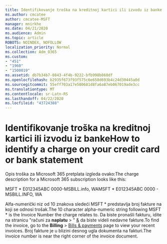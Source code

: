 ```yaml
---
title: Identifikovanje troška na kreditnoj kartici ili izvodu iz banke
ms.author: cmcatee
author: cmcatee-MSFT
manager: mnirkhe
ms.date: 04/21/2020
ms.audience: Admin
ms.topic: article
ROBOTS: NOINDEX, NOFOLLOW
localization_priority: Normal
ms.collection: Adm_O365
ms.custom:
- "451"
- "1960"
- "1500019"
ms.assetid: db7b34b7-0843-4f4b-9222-bfb998b860df
ms.openlocfilehash: b2935f673f93f575c6e658d693b4c24d30445a0d
ms.sourcegitcommit: 55eff703a17e500681d8fa6a87eb067019ade3cc
ms.translationtype: MT
ms.contentlocale: sr-Latn-RS
ms.lasthandoff: 04/22/2020
ms.locfileid: "43724388"
---
```

# <a name="how-to-identify-a-charge-on-your-credit-card-or-bank-statement"></a><span data-ttu-id="d40f4-102">Identifikovanje troška na kreditnoj kartici ili izvodu iz banke</span><span class="sxs-lookup"><span data-stu-id="d40f4-102">How to identify a charge on your credit card or bank statement</span></span>

<span data-ttu-id="d40f4-103">Opis troška za Microsoft 365 pretplata izgleda ovako:</span><span class="sxs-lookup"><span data-stu-id="d40f4-103">The charge description for a Microsoft 365 subscription looks like this:</span></span>
  
<span data-ttu-id="d40f4-104">MSFT \* E012345ABC 0000-MSBILL.info, WA</span><span class="sxs-lookup"><span data-stu-id="d40f4-104">MSFT \* E012345ABC 0000 - MSBILL.INFO, WA</span></span>
  
<span data-ttu-id="d40f4-105">Alfa-numerički niz od 10 znakova sledeći MSFT \* predstavlja broj fakture na koji se odnosi trošak.</span><span class="sxs-lookup"><span data-stu-id="d40f4-105">The 10 character alpha-numeric string following MSFT \* is the Invoice Number the charge relates to.</span></span> <span data-ttu-id="d40f4-106">Da biste pronašli fakturu, idite na stranicu "računi za **naplatu** \> " [&](https://go.microsoft.com/fwlink/p/?linkid=848039) da biste videli nedavne fakture.</span><span class="sxs-lookup"><span data-stu-id="d40f4-106">To find the invoice, go to the **Billing** \> [Bills & payments](https://go.microsoft.com/fwlink/p/?linkid=848039) page to view your recent invoices.</span></span> <span data-ttu-id="d40f4-107">Broj fakture je u blizini desnog ugla dokumenta na fakturi.</span><span class="sxs-lookup"><span data-stu-id="d40f4-107">The invoice number is near the right corner of the invoice document.</span></span>